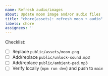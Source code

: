 ```yaml
---
name: Refresh audio/images
about: Update moon image and/or audio files
title: "chore(assets): refresh moon + audio"
labels: chore
assignees: ''
---
```


Checklist:

- [ ] Replace `public/assets/moon.png`
- [ ] Add/replace `public/unlock-sound.mp3`
- [ ] Add/replace `public/ambient-pad.mp3`
- [ ] Verify locally (`npm run dev`) and push to `main`
